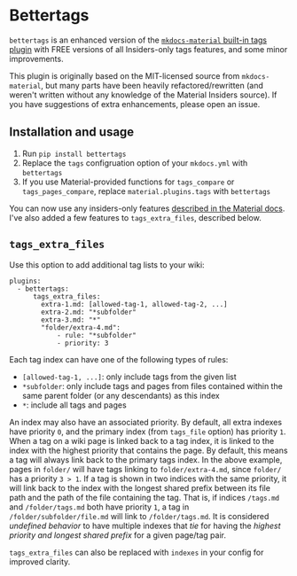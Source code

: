 # Bettertags

`bettertags` is an enhanced version of the [`mkdocs-material` built-in tags plugin](https://squidfunk.github.io/mkdocs-material/plugins/tags) with FREE versions of all Insiders-only tags features, and some minor improvements.

This plugin is originally based on the MIT-licensed source from `mkdocs-material`, but many parts have been heavily refactored/rewritten (and weren't written without any knowledge of the Material Insiders source). If you have suggestions of extra enhancements, please open an issue.

## Installation and usage

1. Run `pip install bettertags`
2. Replace the `tags` configruation option of your `mkdocs.yml` with `bettertags`
3. If you use Material-provided functions for `tags_compare` or `tags_pages_compare`, replace `material.plugins.tags` with `bettertags`

You can now use any insiders-only features [described in the Material docs](https://squidfunk.github.io/mkdocs-material/plugins/tags). I've also added a few features to `tags_extra_files`, described below.

## `tags_extra_files`

Use this option to add additional tag lists to your wiki:

```
plugins:
  - bettertags:
      tags_extra_files:
        extra-1.md: [allowed-tag-1, allowed-tag-2, ...]
        extra-2.md: "*subfolder"
        extra-3.md: "*"
        "folder/extra-4.md":
            - rule: "*subfolder"
            - priority: 3
```

Each tag index can have one of the following types of rules:

- `[allowed-tag-1, ...]`: only include tags from the given list
- `*subfolder`: only include tags and pages from files contained within the same parent folder (or any descendants) as this index
- `*`: include all tags and pages

An index may also have an associated priority. By default, all extra indexes have priority `0`, and the primary index (from `tags_file` option) has priority `1`. When a tag on a wiki page is linked back to a tag index, it is linked to the index with the highest priority that contains the page. By default, this means a tag will always link back to the primary tags index. In the above example, pages in `folder/` will have tags linking to `folder/extra-4.md`, since `folder/` has a priority `3 > 1`. If a tag is shown in two indices with the same priority, it will link back to the index with the longest shared prefix between its file path and the path of the file containing the tag. That is, if indices `/tags.md` and `/folder/tags.md` both have priority `1`, a tag in `/folder/subfolder/file.md` will link to `/folder/tags.md`. It is considered _undefined behavior_ to have multiple indexes that _tie_ for having the _highest priority and longest shared prefix_ for a given page/tag pair.

`tags_extra_files` can also be replaced with `indexes` in your config for improved clarity.
